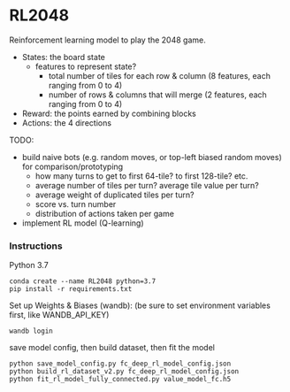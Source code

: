 # RL2048

Reinforcement learning model to play the 2048 game.

- States: the board state
  - features to represent state?
    - total number of tiles for each row & column (8 features, each ranging from 0 to 4)
    - number of rows & columns that will merge (2 features, each ranging from 0 to 4)
- Reward: the points earned by combining blocks
- Actions: the 4 directions

TODO:
- build naive bots (e.g. random moves, or top-left biased random moves) for comparison/prototyping
  - how many turns to get to first 64-tile? to first 128-tile? etc.
  - average number of tiles per turn? average tile value per turn?
  - average weight of duplicated tiles per turn?
  - score vs. turn number
  - distribution of actions taken per game
- implement RL model (Q-learning)

### Instructions

Python 3.7
```
conda create --name RL2048 python=3.7
pip install -r requirements.txt
```

Set up Weights & Biases (wandb): (be sure to set environment variables first, like WANDB_API_KEY)
```
wandb login
```

save model config, then build dataset, then fit the model
```
python save_model_config.py fc_deep_rl_model_config.json
python build_rl_dataset_v2.py fc_deep_rl_model_config.json
python fit_rl_model_fully_connected.py value_model_fc.h5
```
